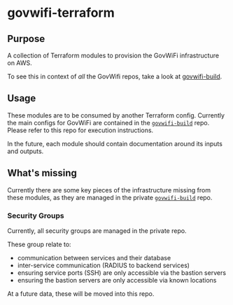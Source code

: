 # govwifi-terraform

## Purpose

A collection of Terraform modules to provision the GovWiFi infrastructure on AWS.

To see this in context of _all_ the GovWifi repos, take a look at [govwifi-build][govwifi-build].

## Usage

These modules are to be consumed by another Terraform config.
Currently the main configs for GovWiFi are contained in the [`govwifi-build`][govwifi-build] repo.
Please refer to this repo for execution instructions.

In the future, each module should contain documentation around its inputs and outputs.

## What's missing

Currently there are some key pieces of the infrastructure missing from these modules, as they
are managed in the private [`govwifi-build`][govwifi-build] repo.

### Security Groups

Currently, all security groups are managed in the private repo.

These group relate to:

- communication between services and their database
- inter-service communication (RADIUS to backend services)
- ensuring service ports (SSH) are only accessible via the bastion servers
- ensuring the bastion servers are only accessible via known locations

At a future data, these will be moved into this repo.

[govwifi-build]: https://github.com/alphagov/govwifi-build
